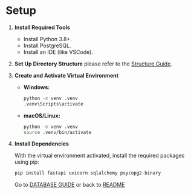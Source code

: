 # Setup

1. **Install Required Tools**
   - Install Python 3.8+.
   - Install PostgreSQL.
   - Install an IDE (like VSCode).

2. **Set Up Directory Structure**
   please refer to the [Structure Guide](basic_structure.md).

3. **Create and Activate Virtual Environment**

   - **Windows:**
     ```bash
     python -m venv .venv
     .venv\Scripts\activate
     ```

   - **macOS/Linux:**
     ```bash
     python -m venv .venv
     source .venv/bin/activate
     ```

4. **Install Dependencies**

   With the virtual environment activated, install the required packages using pip:

   ```bash
   pip install fastapi uvicorn sqlalchemy psycopg2-binary
   ```

   Go to [DATABASE GUIDE](db/__init__.md) or
   back to [README](../README.md)